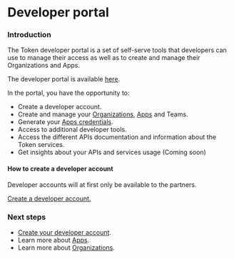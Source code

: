 # Developer portal

### Introduction

The Token developer portal is a set of self-serve tools that developers can use to manage their access as well as to create and manage their Organizations and Apps.

The developer portal is available [here](https://developers.token-project.eu).

In the portal, you have the opportunity to:

* Create a developer account.
* Create and manage your [Organizations](organizations.md), [Apps](fundamentals.md) and Teams.
* Generate your [Apps credentials](auth.md).
* Access to additional developer tools.
* Access the different APIs documentation and information about the Token services. 
* Get insights about your APIs and services usage \(Coming soon\)

#### How to create a developer account

Developer accounts will at first only be available to the partners.

[Create a developer account.](https://developers.token-project.eu/signup)

###  Next steps

* [Create your developer account](https://developers.token-project.eu).
* Learn more about [Apps](fundamentals.md).
* Learn more about [Organizations](organizations.md).



